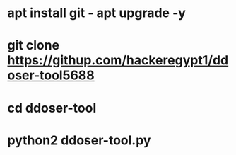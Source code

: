 # apt install git - apt upgrade -y
# git clone https://githup.com/hackeregypt1/ddoser-tool5688
# cd ddoser-tool
# python2 ddoser-tool.py 

